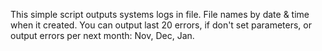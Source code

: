 This simple script outputs systems logs in file. File names by date & time when it created.
You can output last 20 errors, if don't set parameters, or output errors per next month: Nov, Dec, Jan.
